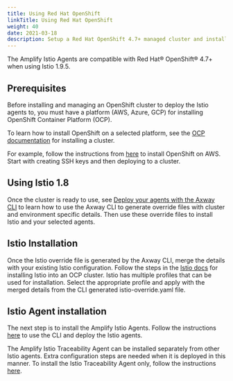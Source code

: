 ```yaml
---
title: Using Red Hat OpenShift
linkTitle: Using Red Hat OpenShift
weight: 40
date: 2021-03-18
description: Setup a Red Hat OpenShift 4.7+ managed cluster and install Amplify Istio Agents
---
```


The Amplify Istio Agents are compatible with Red Hat® OpenShift® 4.7+ when using Istio 1.9.5.

## Prerequisites

Before installing and managing an OpenShift cluster to deploy the Istio agents to, you must have a platform (AWS, Azure, GCP) for installing OpenShift Container Platform (OCP).

To learn how to install OpenShift on a selected platform, see the [OCP documentation](https://docs.openshift.com/container-platform/4.7/installing/installing-preparing.html) for installing a cluster.

For example, follow the instructions from [here](https://docs.openshift.com/container-platform/4.7/installing/installing_aws/installing-aws-default.html#ssh-agent-using_installing-aws-default) to install OpenShift on AWS. Start with creating SSH keys and then deploying to a cluster.

## Using Istio 1.8

Once the cluster is ready to use, see [Deploy your agents with the Axway CLI](/docs/central/mesh_management/deploy-your-agents-with-the-axway-cli/) to learn how to use the Axway CLI to generate override files with cluster and environment specific details. Then use these override files to install Istio and your selected agents.

## Istio Installation

Once the Istio override file is generated by the Axway CLI, merge the details with your existing Istio configuration. Follow the steps in the [Istio docs](https://istio.io/latest/docs/setup/platform-setup/openshift/) for installing Istio into an OCP cluster. Istio has multiple profiles that can be used for installation. Select the appropriate profile and apply with the merged details from the CLI generated istio-override.yaml file.

## Istio Agent installation

The next step is to install the Amplify Istio Agents. Follow the instructions [here](/docs/central/mesh_management/deploy-your-agents-with-the-axway-cli/) to use the CLI and deploy the Istio agents.

The Amplify Istio Traceability Agent can be installed separately from other Istio agents. Extra configuration steps are needed when it is deployed in this manner. To install the Istio Traceability Agent only, follow the instructions [here](/docs/central/mesh_management/traceability_agent_configuration/).
